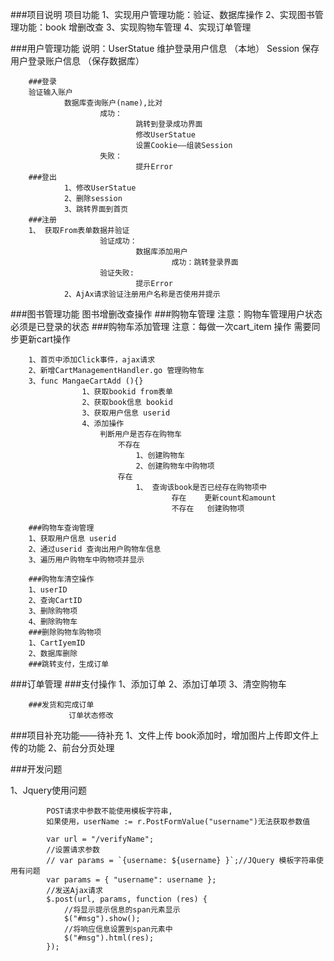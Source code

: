 ###项目说明
项目功能
        1、实现用户管理功能：验证、数据库操作
        2、实现图书管理功能：book 增删改查
        3、实现购物车管理
        4、实现订单管理
        
###用户管理功能
        说明：UserStatue 维护登录用户信息 （本地）
        Session    保存用户登录账户信息 （保存数据库）

        ###登录
        验证输入账户
                数据库查询账户(name),比对
                        成功：
                                跳转到登录成功界面
                                修改UserStatue
                                设置Cookie——组装Session
                        失败：
                                提升Error
        ###登出
                1、修改UserStatue
                2、删除session
                3、跳转界面到首页
        ###注册
        1、 获取From表单数据并验证
                        验证成功：
                                数据库添加用户
                                        成功：跳转登录界面
                        验证失败:
                                提示Error
                2、AjAx请求验证注册用户名称是否使用并提示
     
###图书管理功能
        图书增删改查操作
###购物车管理
        注意：购物车管理用户状态必须是已登录的状态
        ###购物车添加管理
        注意：每做一次cart_item 操作 需要同步更新cart操作

        1、首页中添加Click事件，ajax请求
        2、新增CartManagementHandler.go 管理购物车
        3、func MangaeCartAdd (){}
                    1、获取bookid from表单
                    2、获取book信息 bookid
                    3、获取用户信息 userid
                    4、添加操作
                        判断用户是否存在购物车   
                            不存在
                                1、创建购物车
                                2、创建购物车中购物项
                            存在
                                1、 查询该book是否已经存在购物项中 
                                        存在    更新count和amount
                                        不存在   创建购物项

        ###购物车查询管理
        1、获取用户信息 userid
        2、通过userid 查询出用户购物车信息
        3、遍历用户购物车中购物项并显示

        ###购物车清空操作
        1、userID
        2、查询CartID 
        3、删除购物项
        4、删除购物车
        ###删除购物车购物项
        1、CartIyemID
        2、数据库删除
        ###跳转支付，生成订单

###订单管理
        ###支付操作
                1、添加订单
                2、添加订单项
                3、清空购物车


        ###发货和完成订单
                 订单状态修改



###项目补充功能——待补充
1、文件上传
book添加时，增加图片上传即文件上传的功能
2、前台分页处理

###开发问题

1、Jquery使用问题

            POST请求中参数不能使用模板字符串,
            如果使用，userName := r.PostFormValue("username")无法获取参数值

            var url = "/verifyName";
            //设置请求参数
            // var params = `{username: ${username} }`;//JQuery 模板字符串使用有问题
            var params = { "username": username };
            //发送Ajax请求
            $.post(url, params, function (res) {
                //将显示提示信息的span元素显示
                $("#msg").show();
                //将响应信息设置到span元素中
                $("#msg").html(res);
            });


